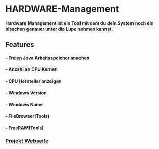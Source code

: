 # HARDWARE-Management

<h4>Hardware Management ist ein Tool mit dem du dein System noch ein bisschen genauer unter die Lupe nehmen kannst.</h5>

<h2>Features</h3>

<h4>- Freien Java Arbeitsspeicher ansehen</h4>

<h4>- Anzahl an CPU Kernen</h4>

<h4>- CPU Hersteller anzeigen</h4>

<h4>- Windows Version</h4>

<h4>- Windows Name</h4>

<h4>- FileBrowser(Tools)</h4>

<h4>- FreeRAM(Tools)</h4>

<h3><a target="_blank"  href="https://werwolf2303.github.io/applic/index.html">Projekt Webseite</a></h5>
